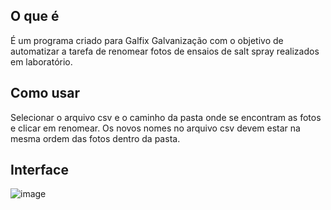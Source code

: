## O que é
É um programa criado para Galfix Galvanização com o objetivo de automatizar a tarefa de renomear fotos de ensaios de salt spray realizados em laboratório.

## Como usar
Selecionar o arquivo csv e o caminho da pasta onde se encontram as fotos e clicar em renomear.
Os novos nomes no arquivo csv devem estar na mesma ordem das fotos dentro da pasta.

## Interface
![image](https://user-images.githubusercontent.com/67073222/173354490-9fd689c3-05b5-4631-a790-26efbc77733f.png)

